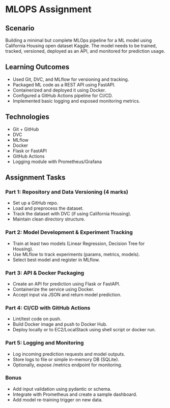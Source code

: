 # MLOPS Assignment

## Scenario
Building a minimal but complete MLOps pipeline for a ML model using California Housing open dataset Kaggle. The model needs to be trained, tracked, versioned, deployed as an API, and monitored for prediction usage.

## Learning Outcomes
- Used Git, DVC, and MLflow for versioning and tracking.
- Packaged ML code as a REST API using FastAPI.
- Containerized and deployed it using Docker.
- Configured a GitHub Actions pipeline for CI/CD.
- Implemented basic logging and exposed monitoring metrics.

## Technologies
- Git + GitHub
- DVC
- MLflow
- Docker
- Flask or FastAPI
- GitHub Actions
- Logging module with Prometheus/Grafana

## Assignment Tasks

### Part 1: Repository and Data Versioning (4 marks)
- Set up a GitHub repo.
- Load and preprocess the dataset.
- Track the dataset with DVC (if using California Housing).
- Maintain clean directory structure.

### Part 2: Model Development & Experiment Tracking
- Train at least two models (Linear Regression, Decision Tree for Housing).
- Use MLflow to track experiments (params, metrics, models).
- Select best model and register in MLflow.

### Part 3: API & Docker Packaging
- Create an API for prediction using Flask or FastAPI.
- Containerize the service using Docker.
- Accept input via JSON and return model prediction.

### Part 4: CI/CD with GitHub Actions
- Lint/test code on push.
- Build Docker image and push to Docker Hub.
- Deploy locally or to EC2/LocalStack using shell script or docker run.

### Part 5: Logging and Monitoring
- Log incoming prediction requests and model outputs.
- Store logs to file or simple in-memory DB (SQLite).
- Optionally, expose /metrics endpoint for monitoring.
 
### Bonus
- Add input validation using pydantic or schema.
- Integrate with Prometheus and create a sample dashboard.
- Add model re-training trigger on new data.

